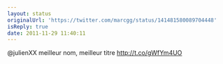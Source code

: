 ```yaml
---
layout: status
originalUrl: 'https://twitter.com/marcgg/status/141481580089704448'
isReply: true
date: 2011-11-29 11:40:11
---
```


@julienXX meilleur nom, meilleur titre http://t.co/gWfYm4UO
